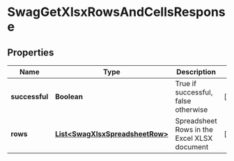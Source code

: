 
# SwagGetXlsxRowsAndCellsResponse

## Properties
Name | Type | Description | Notes
------------ | ------------- | ------------- | -------------
**successful** | **Boolean** | True if successful, false otherwise |  [optional]
**rows** | [**List&lt;SwagXlsxSpreadsheetRow&gt;**](SwagXlsxSpreadsheetRow.md) | Spreadsheet Rows in the Excel XLSX document |  [optional]



